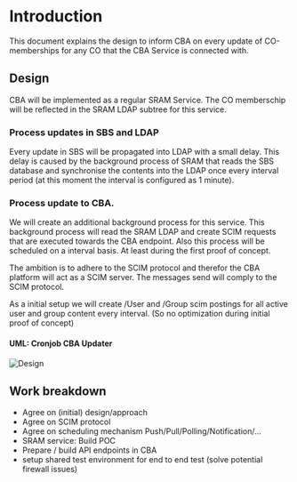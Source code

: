 # Introduction

This document explains the design to inform CBA on every update of CO-memberships for any CO that the CBA Service is connected with.

## Design

CBA will be implemented as a regular SRAM Service. The CO memberschip will be reflected in the SRAM LDAP subtree for this service.

### Process updates in SBS and LDAP

Every update in SBS will be propagated into LDAP with a small delay. This delay is caused by the background process of SRAM that reads the SBS database and synchronise the contents into the LDAP once every interval period (at this moment the interval is configured as 1 minute).

### Process update to CBA.

We will create an additional background process for this service. This background process will read the SRAM LDAP and create SCIM requests that are executed towards the CBA endpoint. Also this process will be scheduled on a interval basis. At least during the first proof of concept.

The ambition is to adhere to the SCIM protocol and therefor the CBA platform will act as a SCIM server. The messages send will comply to the SCIM protocol.

As a initial setup we will create /User and /Group scim postings for all active user and group content every interval. (So no optimization during initial proof of concept)

#### UML: Cronjob CBA Updater

![Design](http://www.plantuml.com/plantuml/proxy?src=https://raw.githubusercontent.com/HarryKodden/cba-scim/main/assets/design.iuml)

## Work breakdown

- Agree on (initial) design/approach
- Agree on SCIM protocol
- Agree on scheduling mechanism Push/Pull/Polling/Notification/...
- SRAM service: Build POC
- Prepare / build API endpoints in CBA
- setup shared test environment for end to end test (solve potential firewall issues)

